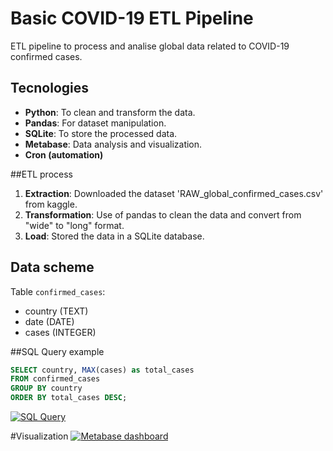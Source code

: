 # Basic COVID-19 ETL Pipeline
ETL pipeline to process and analise global data related to COVID-19 confirmed cases.

## Tecnologies
- **Python**: To clean and transform the data.
- **Pandas**: For dataset manipulation.
- **SQLite**: To store the processed data.
- **Metabase**: Data analysis and visualization.
- **Cron (automation)**

##ETL process
1. **Extraction**: Downloaded the dataset 'RAW_global_confirmed_cases.csv' from kaggle.
2. **Transformation**: Use of pandas to clean the data and convert from "wide" to "long" format.
3. **Load**: Stored the data in a SQLite database.

## Data scheme
Table `confirmed_cases`:
- country (TEXT)
- date (DATE)
- cases (INTEGER)

##SQL Query example
```sql
SELECT country, MAX(cases) as total_cases
FROM confirmed_cases
GROUP BY country
ORDER BY total_cases DESC;
```
[![SQL Query](https://imgur.com/a/Dybxvly "SQL Query")](Query "SQL Query")

#Visualization
[![Metabase dashboard](https://imgur.com/a/6UHRuGc "Metabase dashboard")](Dashboard "Metabase dashboard")
